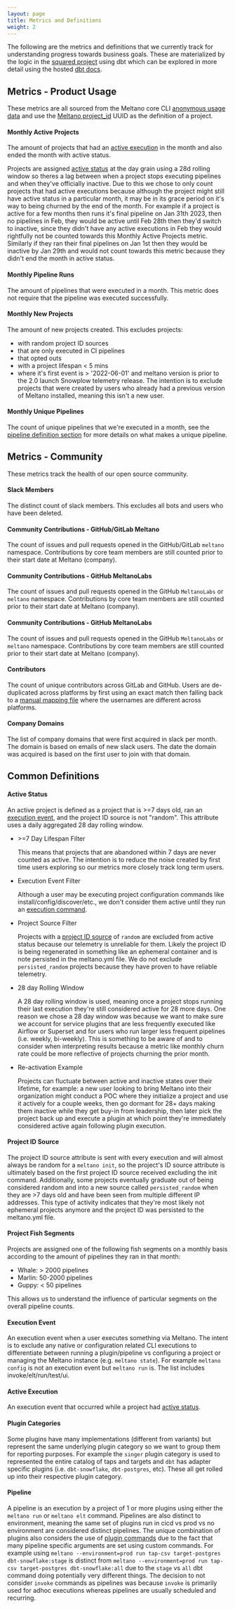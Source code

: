 ```yaml
---
layout: page
title: Metrics and Definitions
weight: 2
---
```


The following are the metrics and definitions that we currently track for understanding progress towards business goals.
These are materialized by the logic in the [squared project](https://github.com/meltano/squared/) using dbt which can be explored in more detail using the hosted [dbt docs](https://meltano.gitlab.io/squared/#!/overview).

## Metrics - Product Usage

These metrics are all sourced from the Meltano core CLI [anonymous usage data](https://docs.meltano.com/reference/settings#send_anonymous_usage_stats) and use the [Meltano project_id](https://docs.meltano.com/reference/settings#project_id) UUID as the definition of a project.

#### Monthly Active Projects

The amount of projects that had an [active execution](/data-team/metrics-and-definitions#active-execution) in the month and also ended the month with active status.

Projects are assigned [active status](/data-team/metrics-and-definitions#active-status) at the day grain using a 28d rolling window so theres a lag between when a project stops executing pipelines and when they've officially inactive.
Due to this we chose to only count projects that had active executions because although the project might still have active status in a particular month, it may be in its grace period on it's way to being churned by the end of the month.
For example if a project is active for a few months then runs it's final pipeline on Jan 31th 2023, then no pipelines in Feb, they would be active until Feb 28th then they'd switch to inactive, since they didn't have any active executions in Feb they would rightfully not be counted towards this Monthly Active Projects metric.
Similarly if they ran their final pipelines on Jan 1st then they would be inactive by Jan 29th and would not count towards this metric because they didn't end the month in active status.

#### Monthly Pipeline Runs

The amount of pipelines that were executed in a month.
This metric does not require that the pipeline was executed successfully.

#### Monthly New Projects

The amount of new projects created.
This excludes projects:
- with random project ID sources
- that are only executed in CI pipelines
- that opted outs
- with a project lifespan < 5 mins
- where it's first event is > '2022-06-01' and meltano version is prior to the 2.0 launch Snowplow telemetry release. The intention is to exclude projects that were created by users who already had a previous version of Meltano installed, meaning this isn't a new user.

#### Monthly Unique Pipelines

The count of unique pipelines that we're executed in a month, see the [pipeline definition section](/data-team/metrics-and-definitions#pipeline) for more details on what makes a unique pipeline.

## Metrics - Community

These metrics track the health of our open source community.

#### Slack Members

The distinct count of slack members.
This excludes all bots and users who have been deleted.

#### Community Contributions - GitHub/GitLab Meltano

The count of issues and pull requests opened in the GitHub/GitLab `meltano` namespace.
Contributions by core team members are still counted prior to their start date at Meltano (company).

#### Community Contributions - GitHub MeltanoLabs

The count of issues and pull requests opened in the GitHub `MeltanoLabs` or `meltano` namespace.
Contributions by core team members are still counted prior to their start date at Meltano (company).

#### Community Contributions - GitHub MeltanoLabs

The count of issues and pull requests opened in the GitHub `MeltanoLabs` or `meltano` namespace.
Contributions by core team members are still counted prior to their start date at Meltano (company).

#### Contributors

The count of unique contributors across GitLab and GitHub.
Users are de-duplicated across platforms by first using an exact match then falling back to a [manual mapping file](https://github.com/meltano/squared/blob/main/data/transform/data/contributor_id_mapping.csv) where the usernames are different across platforms.

#### Company Domains

The list of company domains that were first acquired in slack per month.
The domain is based on emails of new slack users.
The date the domain was acquired is based on the first user to join with that domain.


## Common Definitions

#### Active Status

An active project is defined as a project that is >=7 days old, ran an [execution event](/data-team/metrics-and-definitions#execution-event), and the project ID source is not "random".
This attribute uses a daily aggregated 28 day rolling window.

- &gt;=7 Day Lifespan Filter

    This means that projects that are abandoned within 7 days are never counted as active.
    The intention is to reduce the noise created by first time users exploring so our metrics more closely track long term users.

- Execution Event Filter

    Although a user may be executing project configuration commands like install/config/discover/etc., we don't consider them active until they run an [execution command](/data-team/metrics-and-definitions#execution-event).

- Project Source Filter

    Projects with a [project ID source](/data-team/metrics-and-definitions#project-id-source) of `random` are excluded from active status because our telemetry is unreliable for them.
    Likely the project ID is being regenerated in something like an ephemeral container and is note persisted in the meltano.yml file.
    We do not exclude `persisted_random` projects because they have proven to have reliable telemetry.

- 28 day Rolling Window

    A 28 day rolling window is used, meaning once a project stops running their last execution they're still considered active for 28 more days.
    One reason we chose a 28 day window was because we want to make sure we account for service plugins that are less frequently executed like Airflow or Superset and for users who run larger less frequent pipelines (i.e. weekly, bi-weekly).
    This is something to be aware of and to consider when interpreting results because a metric like monthly churn rate could be more reflective of projects churning the prior month.

- Re-activation Example

    Projects can fluctuate between active and inactive states over their lifetime, for example: a new user looking to bring Meltano into their organization might conduct a POC where they initialize a project and use it actively for a couple weeks, then go dormant for 28+ days making them inactive while they get buy-in from leadership, then later pick the project back up and execute a plugin at which point they're immediately considered active again following plugin execution.

#### Project ID Source

The project ID source attribute is sent with every execution and will almost always be random for a `meltano init`, so the project's ID source attribute is ultimately based on the first
project ID source received excluding the init command.
Additionally, some projects eventually graduate out of being considered random and into a new source called `persisted_random` when they are >7 days old and have been seen from multiple different IP addresses.
This type of activity indicates that they're most likely not ephemeral projects anymore and the project ID was persisted to the meltano.yml file.

#### Project Fish Segments

Projects are assigned one of the following fish segments on a monthly basis according to the amount of pipelines they ran in that month:

- Whale: > 2000 pipelines
- Marlin: 50-2000 pipelines
- Guppy: < 50 pipelines

This allows us to understand the influence of particular segments on the overall pipeline counts.

#### Execution Event

An execution event when a user executes something via Meltano.
The intent is to exclude any native or configuration related CLI executions to differentiate between running a plugin/pipeline vs configuring a project or managing the Meltano instance (e.g. `meltano state`).
For example `meltano config` is not an execution event but `meltano run` is.
The list includes invoke/elt/run/test/ui.

#### Active Execution

An execution event that occurred while a project had [active status](/data-team/metrics-and-definitions#active-status).

#### Plugin Categories

Some plugins have many implementations (different from variants) but represent the same underlying plugin category so we want to group them for reporting purposes.
For example the `singer` plugin category is used to represented the entire catalog of taps and targets and `dbt` has adapter specific plugins (i.e. `dbt-snowflake`, `dbt-postgres`, etc).
These all get rolled up into their respective plugin category.

#### Pipeline

A pipeline is an execution by a project of 1 or more plugins using either the `meltano run` or `meltano elt` command.
Pipelines are also distinct to environment, meaning the same set of plugins run in cicd vs prod vs no environment are considered distinct pipelines.
The unique combination of plugins also considers the use of [plugin commands](https://docs.meltano.com/concepts/project#plugin-commands) due to the fact that many pipeline specific arguments are set using custom commands.
For example using `meltano --environment=prod run tap-csv target-postgres dbt-snowflake:stage` is distinct from `meltano --environment=prod run tap-csv target-postgres dbt-snowflake:all` due to the `stage` vs `all` dbt command doing potentially very different things.
The decision to not consider `invoke` commands as pipelines was because `invoke` is primarily used for adhoc executions whereas pipelines are usually scheduled and recurring.
